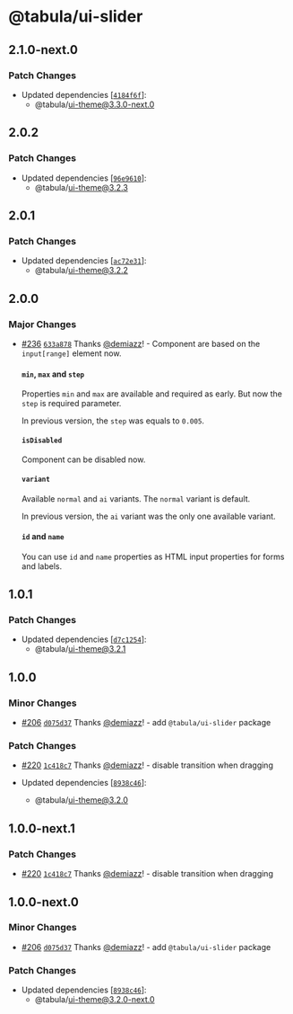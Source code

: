 # @tabula/ui-slider

## 2.1.0-next.0

### Patch Changes

- Updated dependencies [[`4184f6f`](https://github.com/ReTable/ui-kit/commit/4184f6feba8a0ceb2c8832619e62cf237a283b4a)]:
  - @tabula/ui-theme@3.3.0-next.0

## 2.0.2

### Patch Changes

- Updated dependencies [[`96e9610`](https://github.com/ReTable/ui-kit/commit/96e96105c9aa8ef2ab8f8434d860c4dd7025be13)]:
  - @tabula/ui-theme@3.2.3

## 2.0.1

### Patch Changes

- Updated dependencies [[`ac72e31`](https://github.com/ReTable/ui-kit/commit/ac72e3112e690745eda38615a637fd4b73b112e4)]:
  - @tabula/ui-theme@3.2.2

## 2.0.0

### Major Changes

- [#236](https://github.com/ReTable/ui-kit/pull/236) [`633a878`](https://github.com/ReTable/ui-kit/commit/633a8785c9393ff0a16cd25a2815df0defcec1d8) Thanks [@demiazz](https://github.com/demiazz)! - Component are based on the `input[range]` element now.

  #### `min`, `max` and `step`

  Properties `min` and `max` are available and required as early. But now the `step` is required parameter.

  In previous version, the `step` was equals to `0.005`.

  #### `isDisabled`

  Component can be disabled now.

  #### `variant`

  Available `normal` and `ai` variants. The `normal` variant is default.

  In previous version, the `ai` variant was the only one available variant.

  #### `id` and `name`

  You can use `id` and `name` properties as HTML input properties for forms and labels.

## 1.0.1

### Patch Changes

- Updated dependencies [[`d7c1254`](https://github.com/ReTable/ui-kit/commit/d7c12545c1cc8120090bdcf3af338f860a69a7f9)]:
  - @tabula/ui-theme@3.2.1

## 1.0.0

### Minor Changes

- [#206](https://github.com/ReTable/ui-kit/pull/206) [`d075d37`](https://github.com/ReTable/ui-kit/commit/d075d377ad307420ce902aae58c53e2aeb8edcb7) Thanks [@demiazz](https://github.com/demiazz)! - add `@tabula/ui-slider` package

### Patch Changes

- [#220](https://github.com/ReTable/ui-kit/pull/220) [`1c418c7`](https://github.com/ReTable/ui-kit/commit/1c418c79342030ab971f7191b3027bd7226ee20d) Thanks [@demiazz](https://github.com/demiazz)! - disable transition when dragging

- Updated dependencies [[`8938c46`](https://github.com/ReTable/ui-kit/commit/8938c463fc9f3b5436f78897c09f31307af88e5a)]:
  - @tabula/ui-theme@3.2.0

## 1.0.0-next.1

### Patch Changes

- [#220](https://github.com/ReTable/ui-kit/pull/220) [`1c418c7`](https://github.com/ReTable/ui-kit/commit/1c418c79342030ab971f7191b3027bd7226ee20d) Thanks [@demiazz](https://github.com/demiazz)! - disable transition when dragging

## 1.0.0-next.0

### Minor Changes

- [#206](https://github.com/ReTable/ui-kit/pull/206) [`d075d37`](https://github.com/ReTable/ui-kit/commit/d075d377ad307420ce902aae58c53e2aeb8edcb7) Thanks [@demiazz](https://github.com/demiazz)! - add `@tabula/ui-slider` package

### Patch Changes

- Updated dependencies [[`8938c46`](https://github.com/ReTable/ui-kit/commit/8938c463fc9f3b5436f78897c09f31307af88e5a)]:
  - @tabula/ui-theme@3.2.0-next.0
